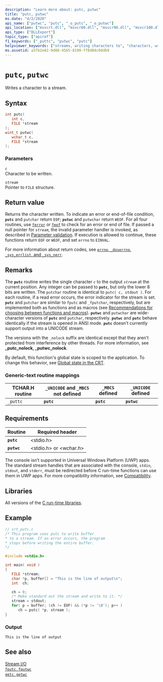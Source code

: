 ```yaml
---
description: "Learn more about: putc, putwc"
title: "putc, putwc"
ms.date: "4/2/2020"
api_name: ["putwc", "putc", "_o_putc", "_o_putwc"]
api_location: ["msvcrt.dll", "msvcr80.dll", "msvcr90.dll", "msvcr100.dll", "msvcr100_clr0400.dll", "msvcr110.dll", "msvcr110_clr0400.dll", "msvcr120.dll", "msvcr120_clr0400.dll", "ucrtbase.dll", "api-ms-win-crt-stdio-l1-1-0.dll", "api-ms-win-crt-private-l1-1-0.dll"]
api_type: ["DLLExport"]
topic_type: ["apiref"]
f1_keywords: ["_puttc", "putwc", "putc"]
helpviewer_keywords: ["streams, writing characters to", "characters, writing", "putwc function", "putc function", "_puttc function", "puttc function"]
ms.assetid: a37b2e82-9d88-4565-8190-ff8d04c0ddb9
---
```

# `putc`, `putwc`

Writes a character to a stream.

## Syntax

```C
int putc(
   int c,
   FILE *stream
);
wint_t putwc(
   wchar_t c,
   FILE *stream
);
```

### Parameters

*`c`*\
Character to be written.

*`stream`*\
Pointer to `FILE` structure.

## Return value

Returns the character written. To indicate an error or end-of-file condition, **`putc`** and `putchar` return `EOF`; **`putwc`** and `putwchar` return `WEOF`. For all four routines, use [`ferror`](ferror.md) or [`feof`](feof.md) to check for an error or end of file. If passed a null pointer for *`stream`*, the invalid parameter handler is invoked, as described in [Parameter validation](../parameter-validation.md). If execution is allowed to continue, these functions return `EOF` or `WEOF`, and set `errno` to `EINVAL`.

For more information about return codes, see [`errno`, `_doserrno`, `_sys_errlist`, and `_sys_nerr`](../errno-doserrno-sys-errlist-and-sys-nerr.md).

## Remarks

The **`putc`** routine writes the single character *`c`* to the output *`stream`* at the current position. Any integer can be passed to **`putc`**, but only the lower 8 bits are written. The `putchar` routine is identical to `putc( c, stdout )`. For each routine, if a read error occurs, the error indicator for the stream is set. **`putc`** and `putchar` are similar to `fputc` and `_fputchar`, respectively, but are implemented both as functions and as macros (see [Recommendations for choosing between functions and macros](../recommendations-for-choosing-between-functions-and-macros.md)). **`putwc`** and `putwchar` are wide-character versions of **`putc`** and `putchar`, respectively. **`putwc`** and **`putc`** behave identically if the stream is opened in ANSI mode. **`putc`** doesn't currently support output into a UNICODE stream.

The versions with the `_nolock` suffix are identical except that they aren't protected from interference by other threads. For more information, see **_putc_nolock, _putwc_nolock**.

By default, this function's global state is scoped to the application. To change this behavior, see [Global state in the CRT](../global-state.md).

### Generic-text routine mappings

|TCHAR.H routine|`_UNICODE` and `_MBCS` not defined|`_MBCS` defined|`_UNICODE` defined|
|---------------------|------------------------------------|--------------------|-----------------------|
|`_puttc`|**`putc`**|**`putc`**|**`putwc`**|

## Requirements

|Routine|Required header|
|-------------|---------------------|
|**`putc`**|\<stdio.h>|
|**`putwc`**|\<stdio.h> or \<wchar.h>|

The console isn't supported in Universal Windows Platform (UWP) apps. The standard stream handles that are associated with the console, `stdin`, `stdout`, and `stderr`, must be redirected before C run-time functions can use them in UWP apps. For more compatibility information, see [Compatibility](../compatibility.md).

## Libraries

All versions of the [C run-time libraries](../crt-library-features.md).

## Example

```C
// crt_putc.c
/* This program uses putc to write buffer
* to a stream. If an error occurs, the program
* stops before writing the entire buffer.
*/

#include <stdio.h>

int main( void )
{
   FILE *stream;
   char *p, buffer[] = "This is the line of output\n";
   int  ch;

   ch = 0;
   /* Make standard out the stream and write to it. */
   stream = stdout;
   for( p = buffer; (ch != EOF) && (*p != '\0'); p++ )
      ch = putc( *p, stream );
}
```

### Output

```Output
This is the line of output
```

## See also

[Stream I/O](../stream-i-o.md)\
[`fputc`, `fputwc`](fputc-fputwc.md)\
[`getc`, `getwc`](getc-getwc.md)
